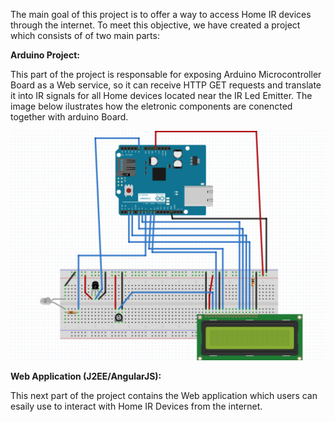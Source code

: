 The main goal of this project is to offer a way to access Home IR devices through the internet. To meet this objective, we have created a project which consists of of two main parts:

<b>Arduino Project:</b>

This part of the project is responsable for exposing Arduino Microcontroller Board as a Web service, so it can receive HTTP GET requests and translate it into IR signals for all Home devices located near the IR Led Emitter. The image below ilustrates how the eletronic components are conencted together with arduino Board.

![alt tag](https://github.com/lferst/HouseAutomations/blob/master/arduinoProject/Arduino.png)

<b>Web Application (J2EE/AngularJS):</b>

This next part of the project contains the Web application which users can esaily use to interact with Home IR Devices from the internet. 




















